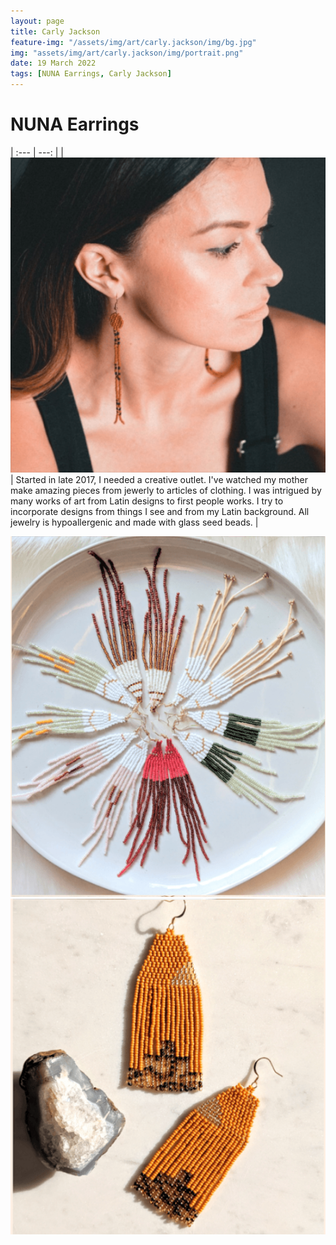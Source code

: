 ```yaml
---
layout: page
title: Carly Jackson
feature-img: "/assets/img/art/carly.jackson/img/bg.jpg"
img: "assets/img/art/carly.jackson/img/portrait.png"
date: 19 March 2022
tags: [NUNA Earrings, Carly Jackson]
---
```


# NUNA Earrings

| :--- | ---: |
| ![](/assets/img/art/carly.jackson/img/portrait.png) | Started in late 2017, I needed a creative outlet. I've watched my mother make amazing pieces from jewerly to articles of clothing. I was intrigued by many works of art from Latin designs to first people works. I try to incorporate designs from things I see and from my Latin background. All jewelry is hypoallergenic and made with glass seed beads. |

<div class="portfolio-grid">
  <div class="portfolio-cell">
      <img alt="" class="" src="/assets/img/art/carly.jackson/img/art1.jpg" />
  </div>
  <div class="portfolio-cell">
      <img alt="" class="" src="/assets/img/art/carly.jackson/img/art2.jpg" />
  </div>
</div>
